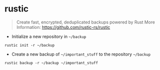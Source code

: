 # rustic

> Create fast, encrypted, deduplicated backups powered by Rust
> More Information: https://github.com/rustic-rs/rustic

- Initialize a new repository in `~/backup`

`rustic init -r ~/backup`

- Create a new backup of `~/important_stuff` to the repository `~/backup`

`rustic backup -r ~/backup ~/important_stuff`
